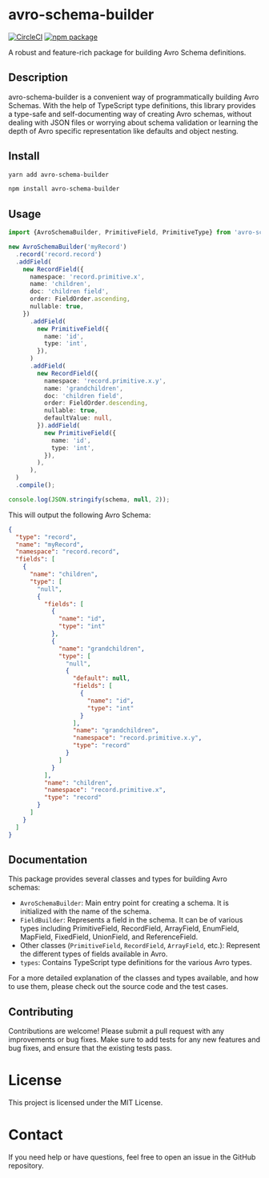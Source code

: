 # avro-schema-builder

[![CircleCI](https://circleci.com/gh/diogofcunha/avro-schema-builder.svg?style=svg)](https://circleci.com/gh/diogofcunha/avro-schema-builder)
[![npm package][npm-badge]][npm]

[npm-badge]: https://img.shields.io/npm/v/avro-schema-builder.png?style=flat-square
[npm]: https://www.npmjs.com/package/avro-schema-builder

A robust and feature-rich package for building Avro Schema definitions.

## Description

avro-schema-builder is a convenient way of programmatically building Avro Schemas. With the help of TypeScript type definitions, this library provides a type-safe and self-documenting way of creating Avro schemas, without dealing with JSON files or worrying about schema validation or learning the depth of Avro specific representation like defaults and object nesting.

## Install

```bash
yarn add avro-schema-builder
```

```bash
npm install avro-schema-builder
```

## Usage

```typescript
import {AvroSchemaBuilder, PrimitiveField, PrimitiveType} from 'avro-schema-builder';

new AvroSchemaBuilder('myRecord')
  .record('record.record')
  .addField(
    new RecordField({
      namespace: 'record.primitive.x',
      name: 'children',
      doc: 'children field',
      order: FieldOrder.ascending,
      nullable: true,
    })
      .addField(
        new PrimitiveField({
          name: 'id',
          type: 'int',
        }),
      )
      .addField(
        new RecordField({
          namespace: 'record.primitive.x.y',
          name: 'grandchildren',
          doc: 'children field',
          order: FieldOrder.descending,
          nullable: true,
          defaultValue: null,
        }).addField(
          new PrimitiveField({
            name: 'id',
            type: 'int',
          }),
        ),
      ),
  )
  .compile();

console.log(JSON.stringify(schema, null, 2));
```

This will output the following Avro Schema:

```json
{
  "type": "record",
  "name": "myRecord",
  "namespace": "record.record",
  "fields": [
    {
      "name": "children",
      "type": [
        "null",
        {
          "fields": [
            {
              "name": "id",
              "type": "int"
            },
            {
              "name": "grandchildren",
              "type": [
                "null",
                {
                  "default": null,
                  "fields": [
                    {
                      "name": "id",
                      "type": "int"
                    }
                  ],
                  "name": "grandchildren",
                  "namespace": "record.primitive.x.y",
                  "type": "record"
                }
              ]
            }
          ],
          "name": "children",
          "namespace": "record.primitive.x",
          "type": "record"
        }
      ]
    }
  ]
}
```

## Documentation

This package provides several classes and types for building Avro schemas:

- `AvroSchemaBuilder`: Main entry point for creating a schema. It is initialized with the name of the schema.
- `FieldBuilder`: Represents a field in the schema. It can be of various types including PrimitiveField, RecordField, ArrayField, EnumField, MapField, FixedField, UnionField, and ReferenceField.
- Other classes (`PrimitiveField`, `RecordField`, `ArrayField`, etc.): Represent the different types of fields available in Avro.
- `types`: Contains TypeScript type definitions for the various Avro types.

For a more detailed explanation of the classes and types available, and how to use them, please check out the source code and the test cases.

## Contributing

Contributions are welcome! Please submit a pull request with any improvements or bug fixes. Make sure to add tests for any new features and bug fixes, and ensure that the existing tests pass.

# License

This project is licensed under the MIT License.

# Contact

If you need help or have questions, feel free to open an issue in the GitHub repository.
